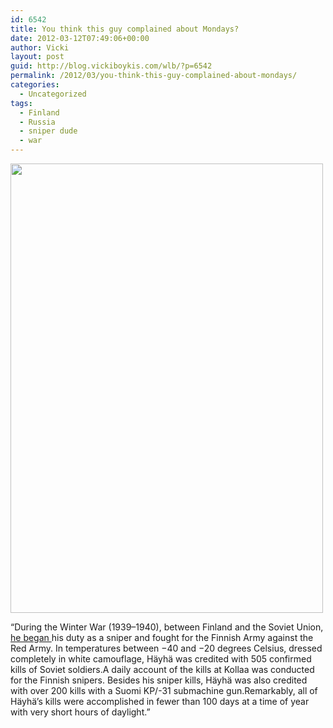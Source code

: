 ```yaml
---
id: 6542
title: You think this guy complained about Mondays?
date: 2012-03-12T07:49:06+00:00
author: Vicki
layout: post
guid: http://blog.vickiboykis.com/wlb/?p=6542
permalink: /2012/03/you-think-this-guy-complained-about-mondays/
categories:
  - Uncategorized
tags:
  - Finland
  - Russia
  - sniper dude
  - war
---
```

<img class="alignnone aligncenter" src="http://upload.wikimedia.org/wikipedia/commons/c/ca/Simo_hayha_honorary_rifle.png" alt="" width="500" height="719" />

&#8220;During the Winter War (1939–1940), between Finland and the Soviet Union, <a href="http://en.wikipedia.org/wiki/Simo_H%C3%A4yh%C3%A4" target="_blank">he began </a>his duty as a sniper and fought for the Finnish Army against the Red Army. In temperatures between −40 and −20 degrees Celsius, dressed completely in white camouflage, Häyhä was credited with 505 confirmed kills of Soviet soldiers.A daily account of the kills at Kollaa was conducted for the Finnish snipers. Besides his sniper kills, Häyhä was also credited with over 200 kills with a Suomi KP/-31 submachine gun.Remarkably, all of Häyhä&#8217;s kills were accomplished in fewer than 100 days at a time of year with very short hours of daylight.&#8221;